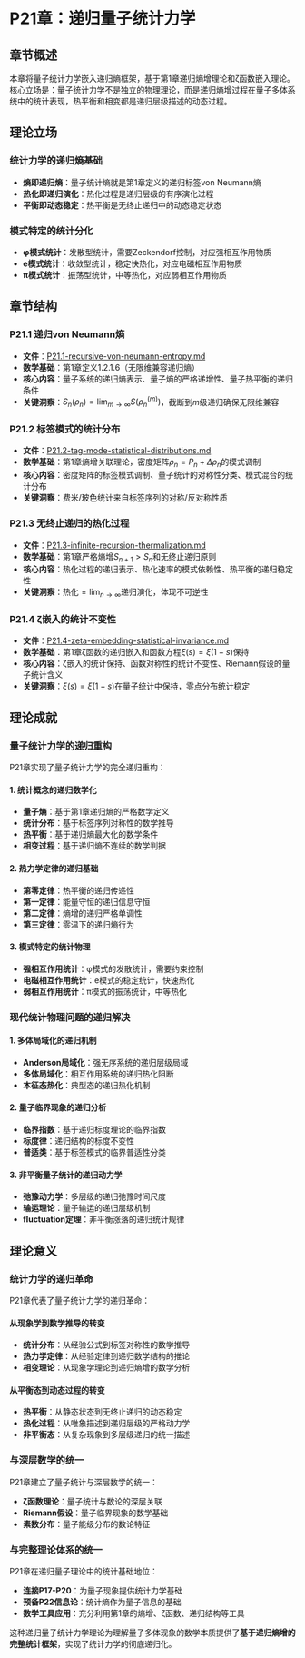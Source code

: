 # P21章：递归量子统计力学

## 章节概述

本章将量子统计力学嵌入递归熵框架，基于第1章递归熵增理论和ζ函数嵌入理论。核心立场是：量子统计力学不是独立的物理理论，而是递归熵增过程在量子多体系统中的统计表现，热平衡和相变都是递归层级描述的动态过程。

## 理论立场

### **统计力学的递归熵基础**
- **熵即递归熵**：量子统计熵就是第1章定义的递归标签von Neumann熵
- **热化即递归演化**：热化过程是递归层级的有序演化过程
- **平衡即动态稳定**：热平衡是无终止递归中的动态稳定状态

### **模式特定的统计分化**
- **φ模式统计**：发散型统计，需要Zeckendorf控制，对应强相互作用物质
- **e模式统计**：收敛型统计，稳定快热化，对应电磁相互作用物质
- **π模式统计**：振荡型统计，中等热化，对应弱相互作用物质

## 章节结构

### P21.1 递归von Neumann熵
- **文件**：[P21.1-recursive-von-neumann-entropy.md](./P21.1-recursive-von-neumann-entropy.md)
- **数学基础**：第1章定义1.2.1.6（无限维兼容递归熵）
- **核心内容**：量子系统的递归熵表示、量子熵的严格递增性、量子热平衡的递归条件
- **关键洞察**：$S_n(\rho_n) = \lim_{m \to \infty} S(\rho_n^{(m)})$，截断到$m$级递归确保无限维兼容

### P21.2 标签模式的统计分布
- **文件**：[P21.2-tag-mode-statistical-distributions.md](./P21.2-tag-mode-statistical-distributions.md)
- **数学基础**：第1章熵增关联理论，密度矩阵$\rho_n = P_n + \Delta \rho_n$的模式调制
- **核心内容**：密度矩阵的标签模式调制、量子统计的对称性分类、模式混合的统计分布
- **关键洞察**：费米/玻色统计来自标签序列的对称/反对称性质

### P21.3 无终止递归的热化过程
- **文件**：[P21.3-infinite-recursion-thermalization.md](./P21.3-infinite-recursion-thermalization.md)
- **数学基础**：第1章严格熵增$S_{n+1} > S_n$和无终止递归原则
- **核心内容**：热化过程的递归表示、热化速率的模式依赖性、热平衡的递归稳定性
- **关键洞察**：热化$= \lim_{n \to \infty}$递归演化，体现不可逆性

### P21.4 ζ嵌入的统计不变性
- **文件**：[P21.4-zeta-embedding-statistical-invariance.md](./P21.4-zeta-embedding-statistical-invariance.md)
- **数学基础**：第1章ζ函数的递归嵌入和函数方程$\xi(s) = \xi(1-s)$保持
- **核心内容**：ζ嵌入的统计保持、函数对称性的统计不变性、Riemann假设的量子统计含义
- **关键洞察**：$\xi(s) = \xi(1-s)$在量子统计中保持，零点分布统计稳定

## 理论成就

### **量子统计力学的递归重构**

P21章实现了量子统计力学的完全递归重构：

#### **1. 统计概念的递归数学化**
- **量子熵**：基于第1章递归熵的严格数学定义
- **统计分布**：基于标签序列对称性的数学推导
- **热平衡**：基于递归熵最大化的数学条件
- **相变过程**：基于递归熵不连续的数学判据

#### **2. 热力学定律的递归基础**
- **第零定律**：热平衡的递归传递性
- **第一定律**：能量守恒的递归信息守恒
- **第二定律**：熵增的递归严格单调性
- **第三定律**：零温下的递归熵行为

#### **3. 模式特定的统计物理**
- **强相互作用统计**：φ模式的发散统计，需要约束控制
- **电磁相互作用统计**：e模式的稳定统计，快速热化
- **弱相互作用统计**：π模式的振荡统计，中等热化

### **现代统计物理问题的递归解决**

#### **1. 多体局域化的递归机制**
- **Anderson局域化**：强无序系统的递归层级局域
- **多体局域化**：相互作用系统的递归热化阻断
- **本征态热化**：典型态的递归热化机制

#### **2. 量子临界现象的递归分析**
- **临界指数**：基于递归标度理论的临界指数
- **标度律**：递归结构的标度不变性
- **普适类**：基于标签模式的临界普适性分类

#### **3. 非平衡量子统计的递归动力学**
- **弛豫动力学**：多层级的递归弛豫时间尺度
- **输运理论**：量子输运的递归层级机制
- **fluctuation定理**：非平衡涨落的递归统计规律

## 理论意义

### **统计力学的递归革命**

P21章代表了量子统计力学的递归革命：

#### **从现象学到数学推导的转变**
- **统计分布**：从经验公式到标签对称性的数学推导
- **热力学定律**：从经验定律到递归数学结构的推论
- **相变理论**：从现象学理论到递归熵增的数学分析

#### **从平衡态到动态过程的转变**
- **热平衡**：从静态状态到无终止递归的动态稳定
- **热化过程**：从唯象描述到递归层级的严格动力学
- **非平衡态**：从复杂现象到多层级递归的统一描述

### **与深层数学的统一**

P21章建立了量子统计与深层数学的统一：
- **ζ函数理论**：量子统计与数论的深层关联
- **Riemann假设**：量子临界现象的数学基础
- **素数分布**：量子能级分布的数论特征

### **与完整理论体系的统一**

P21章在递归量子理论中的统计基础地位：
- **连接P17-P20**：为量子现象提供统计力学基础
- **预备P22信息论**：统计熵作为量子信息的基础
- **数学工具应用**：充分利用第1章的熵增、ζ函数、递归结构等工具

这种递归量子统计力学理论为理解量子多体现象的数学本质提供了**基于递归熵增的完整统计框架**，实现了统计力学的彻底递归化。